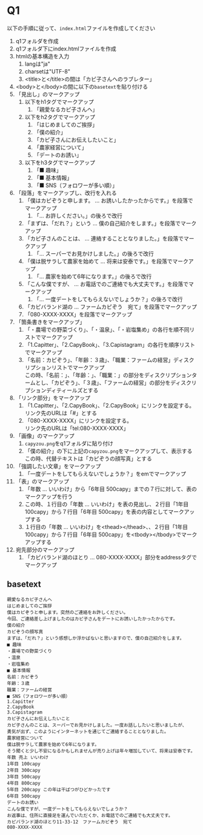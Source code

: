 # Q1
以下の手順に従って、`index.html`ファイルを作成してください

1. q1フォルダを作成
2. q1フォルダ下にindex.htmlファイルを作成
3. htmlの基本構造を入力
   1. langは"ja"
   2. charsetは"UTF-8"
   3. \<title>と\</title>の間は「カピ子さんへのラブレター」
4. \<body>と\</body>の間に以下の`basetext`を貼り付ける
5. 「見出し」のマークアップ
   1. 以下をh1タグでマークアップ
      1. 「親愛なるカピ子さんへ」
   2. 以下をh2タグでマークアップ
      1. 「はじめましてのご挨拶」
      2. 「僕の紹介」
      3. 「カピ子さんにお伝えしたいこと」
      4. 「農家経営について」
      5. 「デートのお誘い」
   3. 以下をh3タグでマークアップ
      1. 「■ 趣味」
      2. 「■ 基本情報」
      3. 「■ SNS（フォロワーが多い順）」
6. 「段落」をマークアップし、改行を入れる
   1. 「僕はカピぞうと申します。 ... お誘いしたかったからです。」を段落でマークアップ
      1. 「... お許しください。」の後ろで改行
   2. 「まずは、「だれ？」という ... 僕の自己紹介をします。」を段落でマークアップ
   3. 「カピ子さんのことは、 ... 連絡することとなりました。」を段落でマークアップ
      1. 「... スーパーでお見かけしました。」の後ろで改行
   4. 「僕は脱サラして農家を始めて ... 将来は安泰です。」を段落でマークアップ
      1. 「... 農家を始めて6年になります。」の後ろで改行
   5. 「こんな僕ですが、 ... お電話でのご連絡でも大丈夫です。」を段落でマークアップ
      1. 「... 一度デートをしてもらえないでしょうか？」の後ろで改行
   6. 「カピバランド湖の ... ファームカピぞう　宛て」を段落でマークアップ
   7. 「080-XXXX-XXXX」を段落でマークアップ
7. 「箇条書きをマークアップ」
   1. 「・農場での野菜づくり」、「・温泉」、「・岩塩集め」の各行を順不同リストでマークアップ
   2. 「1.Capitter」、「2.CapyBook」、「3.Capistagram」の各行を順序リストでマークアップ
   3. 「名前：カピぞう」、「年齢：３歳」、「職業：ファームの経営」ディスクリプションリストでマークアップ  
   この時、「名前：」、「年齢：」、「職業：」の部分をディスクリプションタームとし、「カピぞう」、「３歳」、「ファームの経営」の部分をディスクリプションディティールズとする
8. 「リンク部分」をマークアップ
   1. 「1.Capitter」、「2.CapyBook」、「2.CapyBook」にリンクを設定する。  
   リンク先のURLは「#」とする
   2. 「080-XXXX-XXXX」にリンクを設定する。  
   リンク先のURLは「tel:080-XXXX-XXXX」
9. 「画像」のマークアップ
   1.  `capyzou.png`をq1フォルダに貼り付け
   2. 「僕の紹介」の下に上記の`capyzou.png`をマークアップして、表示する  
  この時、代替テキストは「カピぞうの顔写真」とする
1.  「強調したい文章」をマークアップ
    1.  「一度デートをしてもらえないでしょうか？」をemでマークアップ
2.  「表」のマークアップ
    1. 「年数 ... いいわけ」から「6年目 500capy」までの７行に対して、表のマークアップを行う
    2. この時、１行目の「年数 ... いいわけ」を表の見出し、２行目「1年目 100capy」から７行目「6年目 500capy」を表の内容としてマークアップする
    3. １行目の「年数 ... いいわけ」を\<thead>\</thead>、、２行目「1年目 100capy」から７行目「6年目 500capy」を\<tbody>\</tbody>でマークアップする
 3.  宛先部分のマークアップ
     1. 「カピバランド湖のほとり ... 080-XXXX-XXXX」部分をaddressタグでマークアップ


## basetext
```
親愛なるカピ子さんへ
はじめましてのご挨拶
僕はカピぞうと申します。突然のご連絡をお許しください。
今回、ご連絡差し上げましたのはカピ子さんをデートにお誘いしたかったからです。
僕の紹介
カピぞうの顔写真
まずは、「だれ？」という感想しか浮かばないと思いますので、僕の自己紹介をします。
■ 趣味
・農場での野菜づくり
・温泉
・岩塩集め
■ 基本情報
名前：カピぞう
年齢：３歳
職業：ファームの経営
■ SNS（フォロワーが多い順）
1.Capitter
2.CapyBook
3.Capistagram
カピ子さんにお伝えしたいこと
カピ子さんのことは、スーパーでお見かけしました。一度お話ししたいと思いましたが、
勇気が出ず、このようにインターネットを通じてご連絡することとなりました。
農家経営について
僕は脱サラして農家を始めて6年になります。
そう聞くと少し不安になるかもしれませんが売り上げは年々増加していて、将来は安泰です。
年数 売上 いいわけ
1年目 100capy
2年目 300capy
3年目 500capy
4年目 800capy
5年目 200capy この年は干ばつがひどかったです
6年目 500capy
デートのお誘い
こんな僕ですが、一度デートをしてもらえないでしょうか？
お返事は、住所に直接足を運んでいただくか、お電話でのご連絡でも大丈夫です。
カピバランド湖のほとり11-33-12　ファームカピぞう　宛て
080-XXXX-XXXX
```
